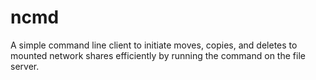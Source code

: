 # ncmd
A simple command line client to initiate moves, copies, and deletes to mounted network shares efficiently by running the command on the file server.
